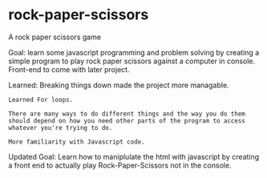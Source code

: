 # rock-paper-scissors
A rock paper scissors game

Goal: learn some javascript programming and problem solving by creating a simple program to play rock paper scissors against a computer in console. Front-end to come with later project.

Learned:
    Breaking things down made the project more managable.
    
    Learned For loops.
    
    There are many ways to do different things and the way you do them should depend on how you need other parts of the program to access whatever you're trying to do.
    
    More familiarity with Javascript code.

Updated Goal: Learn how to maniplulate the html with javascript by creating a front end to actually play Rock-Paper-Scissors not in the console.